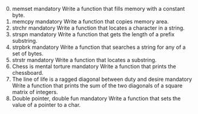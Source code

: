 0. memset mandatory
Write a function that fills memory with a constant byte.
1. memcpy mandatory
Write a function that copies memory area.
2. strchr mandatory
Write a function that locates a character in a string.
3. strspn mandatory
Write a function that gets the length of a prefix substring.
4. strpbrk mandatory
Write a function that searches a string for any of a set of bytes.
5. strstr mandatory
Write a function that locates a substring.
6. Chess is mental torture mandatory
Write a function that prints the chessboard.
7. The line of life is a ragged diagonal between duty and desire mandatory
Write a function that prints the sum of the two diagonals of a square matrix of integers.
8. Double pointer, double fun mandatory
Write a function that sets the value of a pointer to a char.

